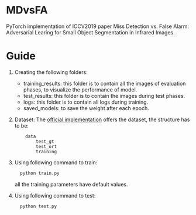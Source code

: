 # MDvsFA
PyTorch implementation of  ICCV2019 paper Miss Detection vs. False Alarm: Adversarial Learing for Small Object Segmentation in Infrared Images.

# Guide
1. Creating the following folders:
    - training_results: this folder is to contain all the images of evaluation phases, to visualize the performance of model.
    - test_results: this folder is to contain the images during test phases.
    - logs: this folder is to contain all logs during training.
    - saved_models: to save the weight after each epoch.
2. Dataset:
    The [official implementation](https://github.com/wanghuanphd/MDvsFA_cGAN) offers the dataset, the structure has to be:
    ```
        data
            test_gt
            test_ort
            training
    ```
3. Using following command to train:
    ```python
      python train.py
    ```
    all the training parameters have default values.
  
4. Using following command to test:
    ```python
      python test.py
    ```   
 
